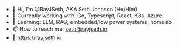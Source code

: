 - 👋 Hi, I’m @RayJSeth, AKA Seth Johnson (He/Him)
- 💜 Currently working with: Go, Typescript, React, K8s, Azure
- 🌱 Learning: LLM, RAG, embedded/low power systems, homelab
- 📫 How to reach me: seth@rayjseth.io
- 🌙 https://rayjseth.io
